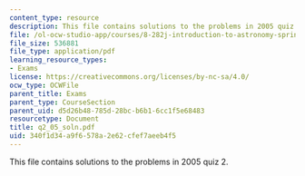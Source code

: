 ```yaml
---
content_type: resource
description: This file contains solutions to the problems in 2005 quiz 2.
file: /ol-ocw-studio-app/courses/8-282j-introduction-to-astronomy-spring-2006/340f1d34a9f6578a2e62cfef7aeeb4f5_q2_05_soln.pdf
file_size: 536881
file_type: application/pdf
learning_resource_types:
- Exams
license: https://creativecommons.org/licenses/by-nc-sa/4.0/
ocw_type: OCWFile
parent_title: Exams
parent_type: CourseSection
parent_uid: d5d26b48-785d-28bc-b6b1-6cc1f5e68483
resourcetype: Document
title: q2_05_soln.pdf
uid: 340f1d34-a9f6-578a-2e62-cfef7aeeb4f5
---
```

This file contains solutions to the problems in 2005 quiz 2.